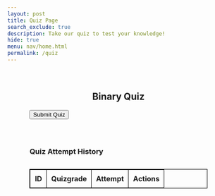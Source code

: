 ```yaml
---
layout: post
title: Quiz Page
search_exclude: true
description: Take our quiz to test your knowledge!
hide: true
menu: nav/home.html
permalink: /quiz
---
```


<div id="quizgrading"></div>
<div class="quiz-container">
    <h2>Binary Quiz</h2>
    <div id="quiz"></div>
    <button id="submit">Submit Quiz</button>
    <div id="results"></div>
</div>



<div class="quiz-container">
    <h3>Quiz Attempt History</h3> 
    <table id="attemptsTable">
        <thead>
            <tr>
                <th>ID</th>
                <th>Quizgrade</th>
                <th>Attempt</th>
                <th>Actions</th>
            </tr>
        </thead>
        <tbody>
            <!-- Table rows will be populated here -->
        </tbody>
    </table>
</div>

 <style>
        .quiz-container {
            width: 80%;
            margin: 0 auto;
            padding: 20px;
        }
        .quiz-container h2 {
            text-align: center;
        }
        .question {
            margin-bottom: 15px;
        }
        .answers {
            margin-bottom: 20px;
        }
        .answers label {
            display: block;
            margin: 5px 0;
        }
        table {
            width: 100%;
            margin-top: 30px;
            border-collapse: collapse;
        }
        table, th, td {
            border: 1px solid black;
        }
        th, td {
            padding: 10px;
            text-align: center;
        }
    </style>

<script type="module">
    import {pythonURI, fetchOptions} from '{{site.baseurl}}/assets/js/api/config.js';

    const quizGradingsApi = `${pythonURI}/api/quizgrading`;

    const Questions = [
    {
        question: "What does an arithmetic shift do?",
        answers: {
            a: "All bits are deleted",
            b: "The bits not shifted are discarded",
            c: "The bits that are shifted out of either end are discarded",
            d: "Nothing changes"
        },
        correctAnswer: "c"
    },
    {
        question: "What is the binary equivalent of the decimal number 5?",
        answers: {
            a: "101",
            b: "001",
            c: "100",
            d: "1001"
        },
        correctAnswer: "a"
    },
    {
        question: "What is binary addition result of 1011 + 1101?",
        answers: {
            a: "2112",
            b: "10100",
            c: "11000",
            d: "00111"
        },
        correctAnswer: "c"
    },
    {
        question: "Which encoding standard allows for more characters?",
        answers: {
            a: "ASCII",
            b: "Unicode",
        },
        correctAnswer: "b"
    },
    {
        question: "In a 4-bit two's complement system, what is the representation of -5?",
        answers: {
            a: "1011",
            b: "1101",
            c: "1110",
            d: "1100"
        },
        correctAnswer: "b"
    },
    {
        question: "How many bits are used to represent an ASCII character?",
        answers: {
            a: "7",
            b: "16",
            c: "32",
            d: "8"
        },
        correctAnswer: "d"
    },
    {
        question: "What is the binary representation of the decimal number 13?",
        answers: {
            a: "1010",
            b: "1100",
            c: "1101",
            d: "1011"
        },
        correctAnswer: "c"
    },
    {
        question: "What happens during a left arithmetic shift?",
        answers: {
            a: "Zeroes are shifted to the right",
            b: "Zeroes are shifted to the left",
            c: "Zeroes are deleted",
            d: "Ones are shifted to the right"
        },
        correctAnswer: "a"
    },
    {
        question: "What is the binary addition result of 1001 + 0110?",
        answers: {
            a: "10110",
            b: "01101",
            c: "1111",
            d: "10001"
        },
        correctAnswer: "c"
    },
    {
        question: "What is the binary subtraction result of 1011 - 0101?",
        answers: {
            a: "0110",
            b: "1000",
            c: "0101",
            d: "0011"
        },
        correctAnswer: "c"
    }
];

function getRandomInt(max) {
    return Math.floor(Math.random() * max);
}

function randomizeQuestions(questions, numQuestions) {
    const shuffledQuestions = [...questions];
    for (let i = shuffledQuestions.length - 1; i > 0; i--) {
        const j = getRandomInt(i + 1);
        [shuffledQuestions[i], shuffledQuestions[j]] = [shuffledQuestions[j], shuffledQuestions[i]];
    }
    return shuffledQuestions.slice(0, numQuestions);
}

function buildQuiz(questions) {
    const quizContainer = document.getElementById('quiz');
    const output = [];
    questions.forEach((currentQuestion, questionNumber) => {
        const answers = [];
        for (let letter in currentQuestion.answers) {
            answers.push(
                `<label>
                    <input type="radio" name="question${questionNumber}" value="${letter}">
                    ${letter} :
                    ${currentQuestion.answers[letter]}
                </label>`
            );
        }
        output.push(
            `<div class="question">${currentQuestion.question}</div>
            <div class="answers">${answers.join('')}</div>`
        );
    });
    quizContainer.innerHTML = output.join('');
}

function showResults(questions) {
    const quizContainer = document.getElementById('quiz');
    const answerContainers = quizContainer.querySelectorAll('.answers');
    let numCorrect = 0;
    questions.forEach((currentQuestion, questionNumber) => {
        const answerContainer = answerContainers[questionNumber];
        const selector = `input[name=question${questionNumber}]:checked`;
        const userAnswer = (answerContainer.querySelector(selector) || {}).value;
        if (userAnswer === currentQuestion.correctAnswer) {
            numCorrect++;
            answerContainers[questionNumber].style.color = 'green';
        } else {
            answerContainers[questionNumber].style.color = 'red';
        }
    });
    const resultsContainer = document.getElementById('results');
    resultsContainer.innerHTML = `${numCorrect} out of ${questions.length}`;

    // Send the attempt data to the backend
    const attemptData = {
        quizgrade: numCorrect,
        attempt: new Date().toISOString()
    };

    fetch("http://localhost:8501/api/quizgrading", {
        method: "POST",
        headers: {
            "Content-Type": "application/json"
        },
        body: JSON.stringify(attemptData)
    })
    .then(response => response.json())
    .then(data => {
        console.log("Score stored successfully:", data);
        loadAttempts(); // Reload attempts after submission
    })
    .catch(error => {
        console.error("Error storing score:", error);
    });
}

function deleteAttempt(id) {
    fetch(`${quizGradingsApi}/${id}`, {
        method: "DELETE",
        headers: {
            "Content-Type": "application/json"
        }
    })
    .then(response => response.json())
    .then(data => {
        console.log("attempt deleted", data.message);
        loadAttempts(); // Reload attempts after deletion
    })
    .catch(error => {
        console.error("Error deleting score:", error);
    });
}

async function loadAttempts() {
    const quizGrading = await fetch(quizGradingsApi, fetchOptions)
    if (!quizGrading.ok) {console.error("Error loading attempts:", quizGrading);}

    const quizResults = await quizGrading.json();
    console.log(quizResults)

    // Finds table body and clears existing rows, then replaces it with data
    const tableBody = document.getElementById('attemptsTable');
    tableBody.innerHTML = ''; // Clear existing rows
    quizResults.forEach(attempt => {
        const row = document.createElement('tr');
        const idCell = document.createElement('td')
        idCell.innerHTML = attempt.id;
        const quizgradeCell = document.createElement('td')
        quizgradeCell.innerHTML = attempt.quizgrade;
        const attemptCell = document.createElement('td')
        attemptCell.innerHTML = attempt.attempt;
        const actionCell = document.createElement('td'); 
        const deleteButton = document.createElement('button')
        deleteButton.innerHTML = 'Delete';
        deleteButton.addEventListener('click', () => deleteAttempt(attempt.id));
        const editButton = document.createElement('button')
        editButton.innerHTML = 'Edit';
        editButton.addEventListener('click', () => editAttempt(attempt.id));
        row.append(idCell);
        row.append(quizgradeCell);
        row.append(attemptCell);
        row.append(actionCell);
        actionCell.append(deleteButton);
        actionCell.append(editButton);
        tableBody.append(row);
    });
}

function editAttempt(id) {
    const quizgrade = prompt("Enter new quiz grade:");
    const attempt = prompt("Enter new attempt number:");
    if (quizgrade && attempt) {
        fetch(`${quizGradingsApi}/${id}`, {
            method: "PUT",
            headers: { "Content-Type": "application/json" },
            body: JSON.stringify({ id, quizgrade, attempt }),
        })
        .then((response) => response.json())
        .then((data) => {
            console.log("Attempt updated:", data);
            loadAttempts(); // Reload table
        })
        .catch((error) => console.error("Error updating attempt:", error));
    }
}

function createAttempt() {
    const quizgrade = prompt("Enter quiz grade:");
    const attempt = prompt("Enter attempt number:");
    if (quizgrade && attempt) {
        fetch(quizGradingsApi, {
            method: "POST",
            headers: { "Content-Type": "application/json" },
            body: JSON.stringify({ quizgrade, attempt }),
        })
        .then((response) => response.json())
        .then((data) => {
            console.log("Attempt created:", data);
            loadAttempts(); // Reload table
        })
        .catch((error) => console.error("Error creating attempt:", error));
    }
}

window.onload = () => {
    const selectedQuestions = randomizeQuestions(Questions, 5);
    buildQuiz(selectedQuestions);
    loadAttempts();

    document.getElementById('submit').addEventListener('click', () => {
        showResults(selectedQuestions);
    });

    document.getElementById('createAttempt').addEventListener('click', () => {
        createAttempt();
    });
};
</script>